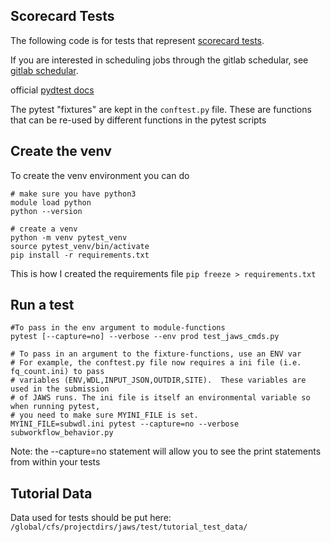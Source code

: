 ## Scorecard Tests
The following code is for tests that represent [scorecard tests](https://docs.google.com/spreadsheets/d/1eBWvk4FSPpbFclTuzu0o77aPAxcZ78C_mVKCnHoMMAo/edit#gid=1435741986).

If you are interested in scheduling jobs through the gitlab schedular, see [gitlab schedular](https://docs.google.com/document/d/1Xd5vF31qNfrbgeFhfu3paXWEBq-2dkpqfHjFCpVAq4o/edit#).

official [pydtest docs](https://docs.pytest.org/en/latest/)

The pytest "fixtures" are kept in the `conftest.py` file.  These are functions that can be re-used by different functions in the pytest scripts

## Create the venv 
To create the venv environment you can do

```
# make sure you have python3
module load python
python --version

# create a venv
python -m venv pytest_venv
source pytest_venv/bin/activate
pip install -r requirements.txt
```

This is how I created the requirements file
`pip freeze > requirements.txt`

## Run a test
```
#To pass in the env argument to module-functions
pytest [--capture=no] --verbose --env prod test_jaws_cmds.py

# To pass in an argument to the fixture-functions, use an ENV var
# For example, the conftest.py file now requires a ini file (i.e. fq_count.ini) to pass 
# variables (ENV,WDL,INPUT_JSON,OUTDIR,SITE).  These variables are used in the submission 
# of JAWS runs. The ini file is itself an environmental variable so when running pytest, 
# you need to make sure MYINI_FILE is set.
MYINI_FILE=subwdl.ini pytest --capture=no --verbose subworkflow_behavior.py
```
Note: the --capture=no statement will allow you to see the print statements from within your tests

## Tutorial Data 
Data used for tests should be put here:
`/global/cfs/projectdirs/jaws/test/tutorial_test_data/`


